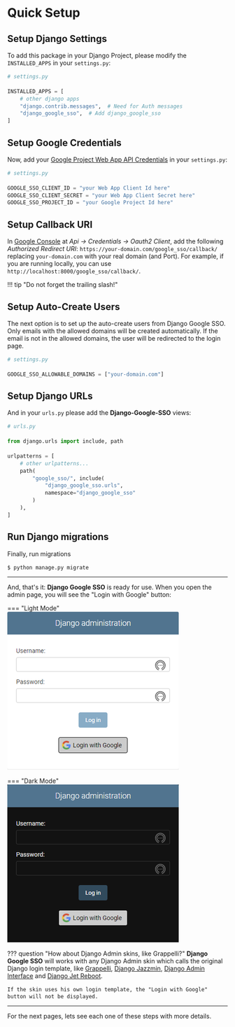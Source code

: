 # Quick Setup

## Setup Django Settings

To add this package in your Django Project, please modify the `INSTALLED_APPS` in your `settings.py`:

```python
# settings.py

INSTALLED_APPS = [
    # other django apps
    "django.contrib.messages",  # Need for Auth messages
    "django_google_sso",  # Add django_google_sso
]
```

## Setup Google Credentials

Now, add your [Google Project Web App API Credentials](https://console.cloud.google.com/apis/credentials) in your `settings.py`:

```python
# settings.py

GOOGLE_SSO_CLIENT_ID = "your Web App Client Id here"
GOOGLE_SSO_CLIENT_SECRET = "your Web App Client Secret here"
GOOGLE_SSO_PROJECT_ID = "your Google Project Id here"
```

## Setup Callback URI

In [Google Console](https://console.cloud.google.com/apis/credentials) at _Api -> Credentials -> Oauth2 Client_,
add the following _Authorized Redirect URI_: `https://your-domain.com/google_sso/callback/` replacing `your-domain.com` with your
real domain (and Port). For example, if you are running locally, you can use `http://localhost:8000/google_sso/callback/`.

!!! tip "Do not forget the trailing slash!"

## Setup Auto-Create Users

The next option is to set up the auto-create users from Django Google SSO. Only emails with the allowed domains will be
created automatically. If the email is not in the allowed domains, the user will be redirected to the login page.

```python
# settings.py

GOOGLE_SSO_ALLOWABLE_DOMAINS = ["your-domain.com"]
```

## Setup Django URLs

And in your `urls.py` please add the **Django-Google-SSO** views:

```python
# urls.py

from django.urls import include, path

urlpatterns = [
    # other urlpatterns...
    path(
        "google_sso/", include(
            "django_google_sso.urls",
            namespace="django_google_sso"
        )
    ),
]
```

## Run Django migrations

Finally, run migrations

```shell
$ python manage.py migrate
```

---

And, that's it: **Django Google SSO** is ready for use. When you open the admin page, you will see the "Login with Google" button:

=== "Light Mode"
    ![](images/django_login_with_google_white.png)

=== "Dark Mode"
    ![](images/django_login_with_google_dark.png)

??? question "How about Django Admin skins, like Grappelli?"
    **Django Google SSO** will works with any Django Admin skin which calls the original Django login template, like
    [Grappelli](https://github.com/sehmaschine/django-grappelli), [Django Jazzmin](https://github.com/farridav/django-jazzmin),
    [Django Admin Interface](https://github.com/fabiocaccamo/django-admin-interface) and [Django Jet Reboot](https://github.com/assem-ch/django-jet-reboot).

    If the skin uses his own login template, the "Login with Google" button will not be displayed.

---

For the next pages, lets see each one of these steps with more details.
